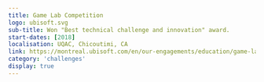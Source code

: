 ```yaml
---
title: Game Lab Competition
logo: ubisoft.svg
sub-title: Won "Best technical challenge and innovation" award.
start-dates: [2018]
localisation: UQAC, Chicoutimi, CA
link: https://montreal.ubisoft.com/en/our-engagements/education/game-lab-competition/
category: 'challenges'
display: true
---
```

<!---
Gregoire Boiron <gregoire.boiron@gmail.com>
Copyright (c) 2018 Gregoire Boiron  All Rights Reserved.
--->
